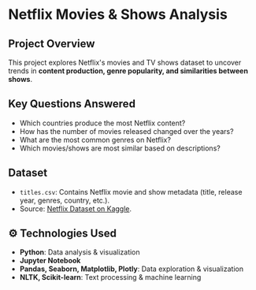 # Netflix Movies & Shows Analysis

## Project Overview
This project explores Netflix's movies and TV shows dataset to uncover trends in **content production, genre popularity, and similarities between shows**.

## Key Questions Answered
- Which countries produce the most Netflix content?
- How has the number of movies released changed over the years?
- What are the most common genres on Netflix?
- Which movies/shows are most similar based on descriptions?

## Dataset
- `titles.csv`: Contains Netflix movie and show metadata (title, release year, genres, country, etc.).
- Source: [Netflix Dataset on Kaggle](https://www.kaggle.com/datasets/).

## ⚙️ Technologies Used
- **Python**: Data analysis & visualization
- **Jupyter Notebook**
- **Pandas, Seaborn, Matplotlib, Plotly**: Data exploration & visualization
- **NLTK, Scikit-learn**: Text processing & machine learning

